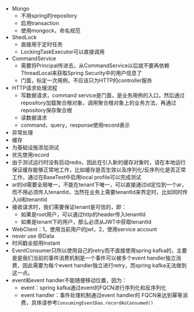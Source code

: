 - Mongo
  - 不用spring的repository
  - 启用transaction
  - 使用mongock，命名规范
- ShedLock
  - 直接用于定时任务
  - LockingTaskExecutor可以直接调用
- CommandService
  - 需要将Principal传进去，从CommandService以后就不要再依赖ThreadLocal来获取Spring Security中的用户信息了
  - 门面，标定一次用例，不应该只为HTTP的controller服务
- HTTP请求处理流程
  - 写数据请求，command service是门面，是业务用例的入口，然后通过repository加载聚合根对象，调用聚合根对象上的业务方法，再通过repository保存聚合根
  - 读数据请求
  - command，query，response使用record表示
- 异常处理
- 缓存
- 为基础设施添加测试
- 优先使用record
- 由于测试运行时没有启动redis，因此在引入新的缓存对象时，请在本地运行保证缓存能够正常地工作，比如缓存是否生效以及序列化/反序列化是否正常工作，通过在BaseTest中启用local profile可以完成测试
- ar的id需要全局唯一，不能在tenant下唯一，可以直接通过id定位到一个ar，而不用必须传入tenantId，当然在业务上需要tenantId来界定时，比如同时传入id和tenantId
- 接收请求时，我们需要保证tenant是可信的，即：
  - 如果是root用户，可以通过http的header传入tenantId
  - 如果是tenant下的用户，那么必须从JWT中获取tenantId
- WebClient：1，使用当前用户的jwt，2，使用service account
- never use @Data
- 时间戳全部用Instant
- EventConsumer只所以使用自己的retry而不直接使用spring kafka的，主要是是我们当前的事件消费机制是一个事件可以被多个event handler独立消费，因此需要为每个event handler独立进行retry，而spring kafka无法做到这一点。
- event和event handler不能随便移动位置，因为：
  - event：spring kafka通过event的FQCN进行序列化和反序列化
  - event handler：事件处理机制通过event handler的 FQCN来达到幂等消费，具体请参考`ConsumingEventDao.recordAsConsumed()`